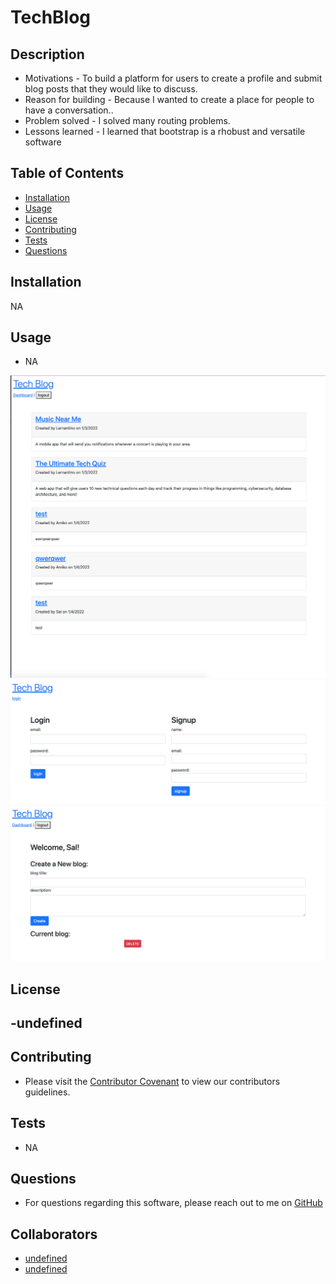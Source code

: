 # TechBlog
  
## Description
  
  * Motivations - To build a platform for users to create a profile and submit blog posts that they would like to discuss.
  * Reason for building - Because I wanted to create a place for people to have a conversation..
  * Problem solved - I solved many routing problems.
  * Lessons learned - I learned that bootstrap is a rhobust and versatile software
  
## Table of Contents
  
 - [Installation](#installation)
 - [Usage](#usage)
 - [License](#license)
 - [Contributing](#Contributing)
 - [Tests](#tests)
 - [Questions](#questions)

## Installation

NA

## Usage

 * NA
  
  ![screen shot](./assets/images/ss10.png)
  ![screen shot](./assets/images/ss11.png)
  ![screen shot](./assets/images/ss12.png)
  
## License
    
 -undefined
 -

## Contributing
  
 * Please visit the [Contributor Covenant](https://www.contributor-covenant.org/) to view our contributors guidelines.

## Tests

 * NA

## Questions

 * For questions regarding this software, please reach out to me on [GitHub](https://github.com/dhoneyman)

## Collaborators

- [undefined](undefined)
- [undefined](undefined)

